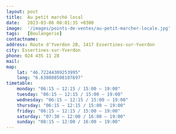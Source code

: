 ```yaml
---
layout: post
title:  Au petit marché local
date:   2023-03-06 08:01:35 +0300
image:  '/images/points-de-ventes/au-petit-marcher-locale.jpg'
tags:   [Boulangerie]
contactname: 
address: Route d'Yverdon 2B, 1417 Essertines-sur-Yverdon
city: Essertines-sur-Yverdon
phone: 024 435 11 28
mail: 
map:
    lat: "46.72244309253995"
    long: "6.638088508107697"
timetable:
    monday: "06:15 – 12:15 / 15:00 – 19:00"
    tuesday: "06:15 – 12:15 / 15:00 – 19:00"
    wednesday: "06:15 – 12:15 / 15:00 – 19:00"
    thursday: "06:15 – 12:15 / 15:00 – 19:00"
    friday: "06:15 – 12:15 / 15:00 – 19:00"
    saturday: "07:30 – 12:00 / 16:00 – 19:00"
    sunday: "08:15 – 12:00 / 16:00 – 19:00"
---
```

